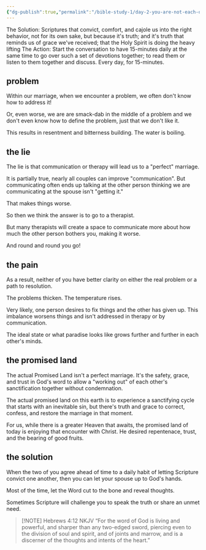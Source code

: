 ```yaml
---
{"dg-publish":true,"permalink":"/bible-study-1/day-2-you-are-not-each-other-s-holy-spirit/","created":"","updated":""}
---
```



The Solution: Scriptures that convict, comfort, and cajole us into the right behavior, not for its own sake, but because it's truth; and it's truth that reminds us of grace we've received; that the Holy Spirit is doing the heavy lifting
The Action: Start the conversation to have 15-minutes daily at the same time to go over such a set of devotions together; to read them or listen to them together and discuss.  Every day, for 15-minutes.

## problem
Within our marriage, when we encounter a problem, we often don't know how to address it!

Or, even worse, we are are smack-dab in the middle of a problem and we don't even know how to define the problem, just that we don't like it.

This results in resentment and bitterness building.  The water is boiling.

## the lie
The lie is that communication or therapy will lead us to a "perfect" marriage.

It is partially true, nearly all couples can improve "communication".  But communicating often ends up talking at the other person thinking we are communicating at the spouse isn't "getting it." 

That makes things worse.

So then we think the answer is to go to a therapist. 

But many therapists will create a space to communicate more about how much the other person bothers you, making it worse.

And round and round you go!

## the pain
As a result, neither of you have better clarity on either the real problem or a path to resolution.

The problems thicken.  The temperature rises.

Very likely, one person desires to fix things and the other has given up.  This imbalance worsens things and isn't addressed in therapy or by communication.

The ideal state or what paradise looks like grows further and further in each other's minds.

## the promised land
The actual Promised Land isn't a perfect marriage.  It's the safety, grace, and trust in God's word to allow a "working out" of each other's sanctification together without condemnation.

The actual promised land on this earth is to experience a sanctifying cycle that starts with an inevitable sin, but there's truth and grace to correct, confess, and restore the marriage in that moment.

For us, while there is a greater Heaven that awaits, the promised land of today is enjoying that encounter with Christ.  He desired repentenace, trust, and the bearing of good fruits.

## the solution


When the two of you agree ahead of time to a daily habit of letting Scripture convict one another, then you can let your spouse up to God's hands. 

Most of the time, let the Word cut to the bone and reveal thoughts. 

Sometimes Scripture will challenge you to speak  the truth or share an unmet need. 

> [!NOTE] Hebrews‬ ‭4‬:‭12‬ ‭NKJV‬‬
> “For the word of God is living and powerful, and sharper than any two-edged sword, piercing even to the division of soul and spirit, and of joints and marrow, and is a discerner of the thoughts and intents of the heart.”

‭
